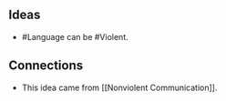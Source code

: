 ## Ideas
- #Language can be #Violent. 

## Connections
- This idea came from [[Nonviolent Communication]]. 